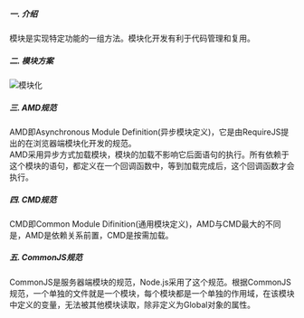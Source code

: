 ##### 一. 介绍
模块是实现特定功能的一组方法。模块化开发有利于代码管理和复用。

##### 二. 模块方案
![模块化](http://7xl2cu.com1.z0.glb.clouddn.com/2164187276-54d3750ae5873_articlex.png)

##### 三. AMD规范
AMD即Asynchronous Module Definition(异步模块定义)，它是由RequireJS提出的在浏览器端模块化开发的规范。  
AMD采用异步方式加载模块，模块的加载不影响它后面语句的执行。所有依赖于这个模块的语句，都定义在一个回调函数中，等到加载完成后，这个回调函数才会执行。

##### 四. CMD规范  
CMD即Common Module Difinition(通用模块定义)，AMD与CMD最大的不同是，AMD是依赖关系前置，CMD是按需加载。

##### 五. CommonJS规范
CommonJS是服务器端模块的规范，Node.js采用了这个规范。根据CommonJS规范，一个单独的文件就是一个模块，每个模块都是一个单独的作用域，在该模块中定义的变量，无法被其他模块读取，除非定义为Global对象的属性。
